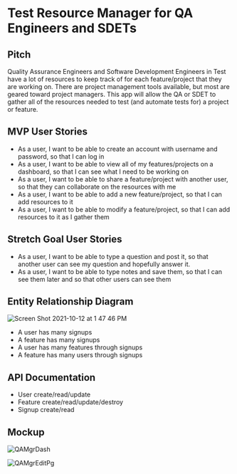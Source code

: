 # Test Resource Manager for QA Engineers and SDETs

## Pitch

Quality Assurance Engineers and Software Development Engineers in Test have a lot of resources to keep track of for each feature/project that they are working on. There are project management tools available, but most are geared toward project managers. This app will allow the QA or SDET to gather all of the resources needed to test (and automate tests for) a project or feature. 


## MVP User Stories

* As a user, I want to be able to create an account with username and password, so that I can log in 
* As a user, I want to be able to view all of my features/projects on a dashboard, so that I can see what I need to be working on
* As a user, I want to be able to share a feature/project with another user, so that they can collaborate on the resources with me
* As a user, I want to be able to add a new feature/project, so that I can add resources to it
* As a user, I want to be able to modify a feature/project, so that I can add resources to it as I gather them


## Stretch Goal User Stories

* As a user, I want to be able to type a question and post it, so that another user can see my question and hopefully answer it.
* As a user, I want to be able to type notes and save them, so that I can see them later and so that other users can see them


## Entity Relationship Diagram

![Screen Shot 2021-10-12 at 1 47 46 PM](https://user-images.githubusercontent.com/81663925/137029708-c355072b-f5e6-487c-ae5a-a652061c7a7d.png)

* A user has many signups
* A feature has many signups
* A user has many features through signups
* A feature has many users through signups


## API Documentation

* User create/read/update
* Feature create/read/update/destroy
* Signup create/read


## Mockup

![QAMgrDash](https://user-images.githubusercontent.com/81663925/137029909-ab1d8c94-d28f-403c-a945-cd74fd868ed6.png)


![QAMgrEditPg](https://user-images.githubusercontent.com/81663925/137029945-6989281e-b131-48cc-8e76-6238a53eb77e.png)






